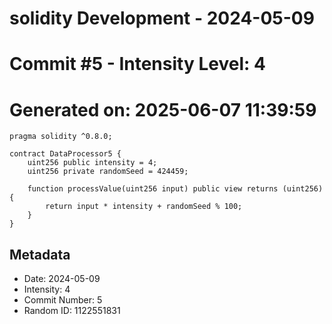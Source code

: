 ﻿# solidity Development - 2024-05-09
# Commit #5 - Intensity Level: 4
# Generated on: 2025-06-07 11:39:59
```solidity
pragma solidity ^0.8.0;

contract DataProcessor5 {
    uint256 public intensity = 4;
    uint256 private randomSeed = 424459;

    function processValue(uint256 input) public view returns (uint256) {
        return input * intensity + randomSeed % 100;
    }
}
```
## Metadata
- Date: 2024-05-09
- Intensity: 4
- Commit Number: 5
- Random ID: 1122551831
